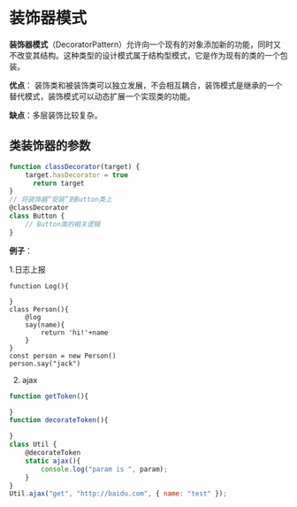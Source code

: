# 装饰器模式
**装饰器模式**（DecoratorPattern）允许向一个现有的对象添加新的功能，同时又不改变其结构。这种类型的设计模式属于结构型模式，它是作为现有的类的一个包装。

**优点**： 装饰类和被装饰类可以独立发展，不会相互耦合，装饰模式是继承的一个替代模式，装饰模式可以动态扩展一个实现类的功能。

**缺点**：多层装饰比较复杂。

## 类装饰器的参数

```javascript
function classDecorator(target) {
    target.hasDecorator = true
      return target
}
// 将装饰器“安装”到Button类上
@classDecorator
class Button {
    // Button类的相关逻辑
}
```
**例子**：

1.日志上报
```
function Log(){

}
class Person(){
    @log
    say(name){
        return 'hi!'+name
    }
}
const person = new Person()
person.say("jack")
```
2. ajax
```javascript
function getToken(){

}
function decorateToken(){

}
class Util {
    @decorateToken
    static ajax(){
        console.log("param is ", param);
    }
}
Util.ajax("get", "http://baidu.com", { name: "test" });
```